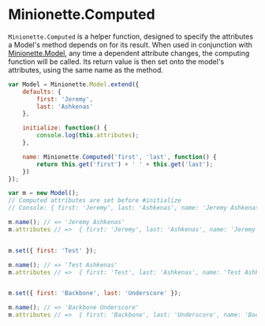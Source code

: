 Minionette.Computed
====================

`Minionette.Computed` is a helper function, designed to specify the
attributes a Model's method depends on for its result. When used in
conjunction with [Minionette.Model](/docs/minionette.model.md), any time
a dependent attribute changes, the computing function will be called.
Its return value is then set onto the model's attributes, using the same
name as the method.

```javascript
var Model = Minionette.Model.extend({
    defaults: {
        first: 'Jeremy',
        last: 'Ashkenas'
    },

    initialize: function() {
        console.log(this.attributes);
    },

    name: Minionette.Computed('first', 'last', function() {
        return this.get('first') + ' ' + this.get('last');
    })
});

var m = new Model();
// Computed attributes are set before #initialize
// Console: { first: 'Jeremy', last: 'Ashkenas', name: 'Jeremy Ashkenas' }

m.name(); // => 'Jeremy Ashkenas'
m.attributes // =>  { first: 'Jeremy', last: 'Ashkenas', name: 'Jeremy Ashkenas'}


m.set({ first: 'Test' });

m.name(); // => 'Test Ashkenas'
m.attributes // =>  { first: 'Test', last: 'Ashkenas', name: 'Test Ashkenas'}


m.set({ first: 'Backbone', last: 'Underscore' });

m.name(); // => 'Backbone Underscore'
m.attributes // =>  { first: 'Backbone', last: 'Underscore', name: 'Backbone Underscore'}

```
